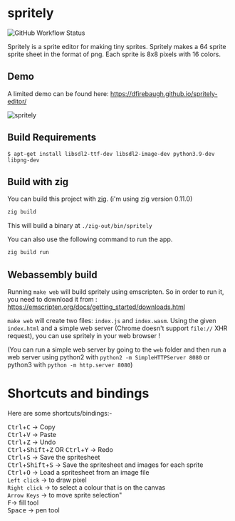 # spritely
<img alt="GitHub Workflow Status" src="https://img.shields.io/github/workflow/status/dfirebaugh/spritely-editor/Build%20and%20deploy">

Spritely is a sprite editor for making tiny sprites.
Spritely makes a 64 sprite sprite sheet in the format of png.  Each sprite is 8x8 pixels with 16 colors.

## Demo
A limited demo can be found here: https://dfirebaugh.github.io/spritely-editor/

![spritely](./docs/spritely.png)

## Build Requirements

```
$ apt-get install libsdl2-ttf-dev libsdl2-image-dev python3.9-dev libpng-dev
```


## Build with zig

You can build this project with [zig](https://ziglang.org/download/).
(i'm using zig version 0.11.0)

```bash
zig build
```

This will build a binary at `./zig-out/bin/spritely`

You can also use the following command to run the app.
```bash
zig build run
```

## Webassembly build

Running `make web` will build spritely using emscripten. So in order to run it, you need to download it from : https://emscripten.org/docs/getting_started/downloads.html

`make web` will create two files: `index.js` and `index.wasm`. Using the given `index.html` and a simple web server (Chrome doesn't support `file://` XHR request), you can use spritely in your web browser !

(You can run a simple web server by going to the `web` folder and then run a web server using python2 with `python2 -m SimpleHTTPServer 8080` or python3 with `python -m http.server 8080`)

# Shortcuts and bindings

Here are some shortcuts/bindings:-

<kbd>Ctrl</kbd>+<kbd>C</kbd> -> Copy\
<kbd>Ctrl</kbd>+<kbd>V</kbd> -> Paste\
<kbd>Ctrl</kbd>+<kbd>Z</kbd> -> Undo\
<kbd>Ctrl</kbd>+<kbd>Shift</kbd>+<kbd>Z</kbd> OR <kbd>Ctrl</kbd>+<kbd>Y</kbd> -> Redo\
<kbd>Ctrl</kbd>+<kbd>S</kbd> -> Save the spritesheet\
<kbd>Ctrl</kbd>+<kbd>Shift</kbd>+<kbd>S</kbd> -> Save the spritesheet and images for each sprite\
<kbd>Ctrl</kbd>+<kbd>O</kbd> -> Load a spritesheet from an image file\
`Left click` -> to draw pixel\
`Right click` -> to select a colour that is on the  canvas\
`Arrow Keys` -> to move sprite selection"\
<kbd>F</kbd>-> fill tool\
<kbd>Space</kbd> -> pen tool
